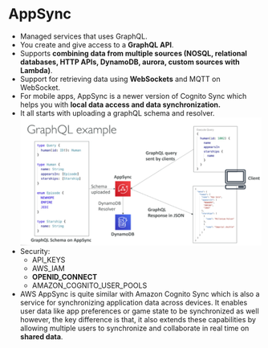 # AppSync

- Managed services that uses GraphQL.
- You create and give access to a **GraphQL API**.
- Supports **combining data from multiple sources (NOSQL, relational databases, HTTP APIs, DynamoDB, aurora, custom sources with Lambda)**.
- Support for retrieving data using **WebSockets** and MQTT on WebSocket.
- For mobile apps, AppSync is a newer version of Cognito Sync which helps you with **local data access and data synchronization.**
- It all starts with uploading a graphQL schema and resolver.
![App Sync overview](../media/appsync-overview.png)
- Security:
    - API_KEYS
    - AWS_IAM
    - **OPENID_CONNECT**
    - AMAZON_COGNITO_USER_POOLS
- AWS AppSync is quite similar with Amazon Cognito Sync which is also a service for synchronizing application data across devices. It enables user data like app preferences or game state to be synchronized as well however, the key difference is that, it also extends these capabilities by allowing multiple users to synchronize and collaborate in real time on **shared data**.

